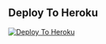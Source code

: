 ## Deploy To Heroku

[![Deploy To Heroku](https://www.herokucdn.com/deploy/button.svg)](https://heroku.com/deploy?template=https://github.com/ramanj2266/Aditya_txt_leach)

